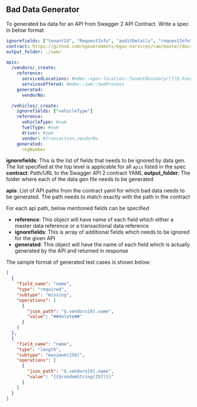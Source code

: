 ## Bad Data Generator

To generated ba data for an API from Swagger 2 API Contract. Write a spec in below format

```yaml
ignorefields: ["tenantId", "RequestInfo", "auditDetails", "requestInfo"]
contract: https://github.com/egovernments/egov-services/raw/master/docs/swm/contract/v1-0-0.yaml
output_folder: ./swm/

apis:
  /vendors/_create:
    reference:
      servicedLocations: #mdms::egov-location::TenantBoundary/[?(@.hierarchyType.code=='REVENUE' )]
      servicesOffered: #mdms::swm::SwmProcess
    generated:
      vendorNo:

  /vehicles/_create:
    ignorefields: ["vehicleType"]
    reference:
      vehicleType: #swm
      fuelType: #swm
      driver: #swm
      vendor: #transaction,vendorNo
    generated:
      regNumber
```

**ignorefields**: This is the list of fields that needs to be ignored by data gen. The list specified at the top level is applicable for all `apis` listed in the spec
**contract**: Path/URL to the Swagger API 2 contract YAML
**output_folder**: The folder where each of the data gen file needs to be generated

**apis**: List of API paths from the contract yaml for which bad data needs to be generated. The path needs to match exactly with the path in the contract

For each api path, below mentioned fields can be specified
  - **reference**: This object will have name of each field which either a master data reference or a transactional data reference
  - **ignorefields**: This is array of additional fields which needs to be ignored for the given API
  - **generated**: This object will have the name of each field which is actually generated by the API and returned in response

The sample format of generated test cases is shown below:

```json
[
  {
    "field_name": "name",
    "type": "required",
    "subtype": "missing",
    "operations": [
      {
        "json_path": "$.vendors[0].name",
        "value": "##delete##"
      }
    ]
  },
  {
    "field_name": "name",
    "type": "length",
    "subtype": "maximum(256)",
    "operations": [
      {
        "json_path": "$.vendors[0].name",
        "value": "{{$randomString(257)}}"
      }
    ]
  }
]
```


